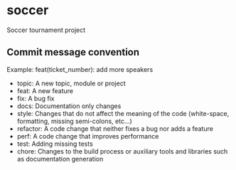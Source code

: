 # soccer

Soccer tournament project

## Commit message convention

Example: feat(ticket_number): add more speakers

- topic: A new topic, module or project
- feat: A new feature
- fix: A bug fix
- docs: Documentation only changes
- style: Changes that do not affect the meaning of the code (white-space, formatting, missing
  semi-colons, etc...)
- refactor: A code change that neither fixes a bug nor adds a feature
- perf: A code change that improves performance
- test: Adding missing tests
- chore: Changes to the build process or auxiliary tools and libraries such as documentation
  generation
